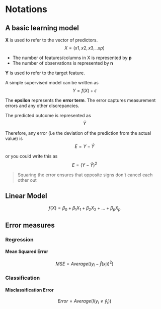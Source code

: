 # Notations

## A basic learning model

**X** is used to refer to the vector of predictors.
$$X = (x1, x2, x3,..xp)$$

- The number of features/columns in X is represented by **p**
- The number of observations is represented by **n**

**Y** is used to refer to the target feature.

A simple supervised model can be written as
$$Y = f(X) + \epsilon$$

The **epsilon** represents the **error term**. The error captures measurement errors and any other discrepancies.

The predicted outcome is represented as $$\widehat{Y}$$

Therefore, any error (i.e the deviation of the prediction from the actual value) is $$E = Y - \widehat{Y}$$

or you could write this as 
$$E = (Y - \widehat{Y})^2$$

>Squaring the error ensures that opposite signs don't cancel each other out

## Linear Model

$$f(X) = \beta_0 + \beta_1X_1 + \beta_2X_2 + ... + \beta_pX_p$$

## Error measures

### Regression

#### Mean Squared Error
$$MSE = Average((y_i - \widehat{f}(x_i))^2)$$

### Classification

#### Misclassification Error
$$Error = Average(I(y_i \neq \widehat{y}_i))$$






